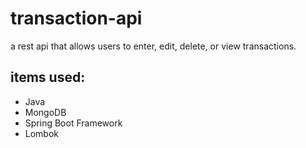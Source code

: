 # transaction-api
a rest api that allows users to enter, edit, delete, or view transactions.


## items used:
- Java
- MongoDB
- Spring Boot Framework
- Lombok
